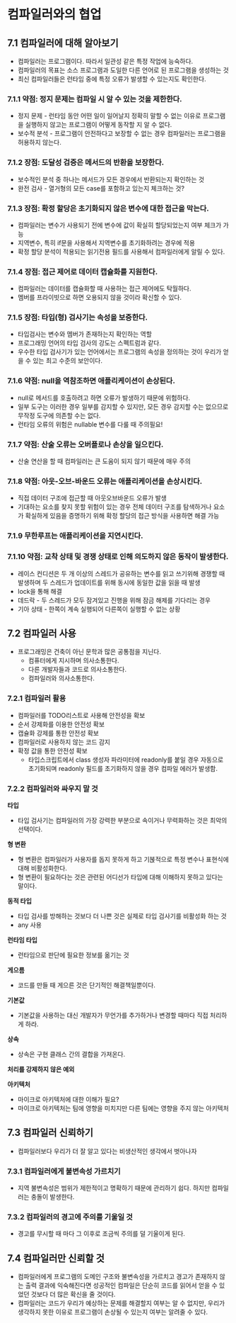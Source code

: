 # 컴파일러와의 협업

## 7.1 컴파일러에 대해 알아보기

- 컴파일러는 프로그램이다. 따라서 일관성 같은 특정 작업에 능숙하다.
- 컴파일러의 목표는 소스 프로그램과 도일한 다른 언어로 된 프로그램을 생성하는 것
- 최신 컴파일러들은 런타임 중에 특정 오류가 발생할 수 있는지도 확인한다.

### 7.1.1 약점: 정지 문제는 컴파일 시 알 수 있는 것을 제한한다.

- 정지 문제 - 런타임 동안 어떤 일이 일어날지 정확히 말할 수 없는 이유로 프로그램을 실행하지 않고는 프로그램이 어떻게 동작할 지 알 수 없다.
- 보수적 분석 - 프로그램이 안전하다고 보장할 수 없는 경우 컴파일러는 프로그램을 허용하지 않는다.

### 7.1.2 장점: 도달성 검증은 메서드의 반환을 보장한다.

- 보수적인 분석 중 하나는 메서드가 모든 경우에서 반환되는지 확인하는 것
- 완전 검사 - 열거형의 모든 case를 포함하고 있는지 체크하는 것?

### 7.1.3 장점: 확정 할당은 초기화되지 않은 변수에 대한 접근을 막는다.

- 컴파일러는 변수가 사용되기 전에 변수에 값이 확실히 할당되었는지 여부 체크가 가능
- 지역변수, 특히 if문을 사용해서 지역변수를 초기화하려는 경우에 적용
- 확정 할당 분석이 적용되는 읽기전용 필드를 사용해서 컴파일러에게 알릴 수 있다.

### 7.1.4 장점: 접근 제어로 데이터 캡슐화를 지원한다.

- 컴파일러는 데이터를 캡슐화할 때 사용하는 접근 제어에도 탁월하다.
- 멤버를 프라이빗으로 하면 오용되지 않을 것이라 확신할 수 있다.

### 7.1.5 장점: 타입(형) 검사기는 속성을 보증한다.

- 타입검사는 변수와 멤버가 존재하는지 확인하는 역할
- 프로그래밍 언어의 타입 검사의 강도는 스펙트럼과 같다.
- 우수한 타입 검사기가 있는 언어에서는 프로그램의 속성을 정의하는 것이 우리가 얻을 수 있는 최고 수준의 보안이다.

### 7.1.6 약점: null을 역참조하면 애플리케이션이 손상된다.

- null로 메서드를 호출하려고 하면 오류가 발생하기 때문에 위험하다.
- 일부 도구는 이러한 경우 일부를 감지할 수 있지만, 모든 경우 감지할 수는 없으므로 무작정 도구에 의존할 수는 없다.
- 런타임 오류의 위험은 nullable 변수를 다룰 때 주의필요!

### 7.1.7 약점: 산술 오류는 오버플로나 손상을 일으킨다.

- 산술 연산을 할 때 컴파일러는 큰 도움이 되지 않기 때문에 매우 주의

### 7.1.8 약점: 아웃-오브-바운드 오류는 애플리케이션을 손상시킨다.

- 직접 데이터 구조에 접근할 때 아웃오브바운드 오류가 발생
- 기대하는 요소를 찾지 못할 위험이 있는 경우 전체 데이터 구조를 탐색하거나 요소가 확실하게 있음을 증명하기 위해 확정 할당의 접근 방식을 사용하면 해결 가능

### 7.1.9 무한루프는 애플리케이션을 지연시킨다.

### 7.1.10 약점: 교착 상태 및 경쟁 상태로 인해 의도하지 않은 동작이 발생한다.

- 레이스 컨디션은 두 개 이상의 스레드가 공유하는 변수를 읽고 쓰기위해 경쟁할 때 발생하며 두 스레드가 업데이트를 위해 동시에 동일한 값을 읽을 때 발생
- lock을 통해 해결
- 데드락 - 두 스레드가 모두 잠겨있고 진행을 위해 잠금 해제를 기다리는 경우
- 기아 상태 - 한쪽이 계속 실행되어 다른쪽이 실행할 수 없는 상황

## 7.2 컴파일러 사용

- 프로그래밍은 건축이 아닌 문학과 많은 공통점을 지닌다.
  - 컴퓨터에게 지시하며 의사소통한다.
  - 다른 개발자들과 코드로 의사소통한다.
  - 컴파일러와 의사소통한다.

### 7.2.1 컴파일러 활용

- 컴파일러를 TODO리스트로 사용해 안전성을 확보
- 순서 강제화를 이용한 안전성 확보
- 캡슐화 강제를 통한 안전성 확보
- 컴파일러로 사용하지 않는 코드 감지
- 확정 값을 통한 안전성 확보
  - 타입스크립트에서 class 생성자 파라미터에 readonly를 붙일 경우 자동으로 초기화되며 readonly 필드를 초기화하지 않을 경우 컴파일 에러가 발생함.

### 7.2.2 컴파일러와 싸우지 말 것

**타입**

- 타입 검사기는 컴파일러의 가장 강력한 부분으로 속이거나 무력화하는 것은 최악의 선택이다.

**형 변환**

- 형 변환은 컴파일러가 사용자를 돕지 못하게 하고 기볹적으로 특정 변수나 표현식에 대해 비활성화한다.
- 형 변환이 필요하다는 것은 관련된 어디선가 타입에 대해 이해하지 못하고 있다는 말이다.

**동적 타입**

- 타입 검사를 방해하는 것보다 더 나쁜 것은 실제로 타입 검사기를 비활성화 하는 것
- any 사용

**런타임 타입**

- 런타임으로 판단에 필요한 정보를 옮기는 것

**게으름**

- 코드를 만들 때 게으른 것은 단기적인 해결책일뿐이다.

**기본값**

- 기본값을 사용하는 대신 개발자가 무언가를 추가하거나 변경할 때마다 직접 처리하게 하라.

**상속**

- 상속은 구현 클래스 간의 결합을 가져온다.

**처리를 강제하지 않은 예외**

**아키텍처**

- 마이크로 아키텍처에 대한 이해가 필요?
- 마이크로 아키텍처는 팀에 영향을 미치지만 다른 팀에는 영향을 주지 않는 아키텍처

## 7.3 컴파일러 신뢰하기

- 컴파일러보다 우리가 더 잘 알고 있다는 비생산적인 생각에서 벗아나자

### 7.3.1 컴파일러에게 불변속성 가르치기

- 지역 불변속성은 범위가 제한적이고 명확하기 때문에 관리하기 쉽다. 하지만 컴파일러는 충돌이 발생한다.

### 7.3.2 컴파일러의 경고에 주의를 기울일 것

- 경고를 무시할 때 마다 그 이후로 조금씩 주의를 덜 기울이게 된다.

## 7.4 컴파일러만 신뢰할 것

- 컴파일러에게 프로그램의 도메인 구조와 불변속성을 가르치고 경고가 존재하지 않는 출력 결과에 익숙해진다면 성공적인 컴파일은 단순히 코드를 읽어서 얻을 수 있었던 것보다 더 많은 확신을 줄 것이다.
- 컴파일러는 코드가 우리가 예상하는 문제를 해결할지 여부는 알 수 없지만, 우리가 생각하지 못한 이유로 프로그램이 손상될 수 있는지 여부는 알려줄 수 있다.
